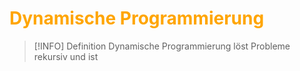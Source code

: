 # <font color = "orange">Dynamische Programmierung</font>
>[!INFO] Definition
>Dynamische Programmierung löst Probleme rekursiv und ist 